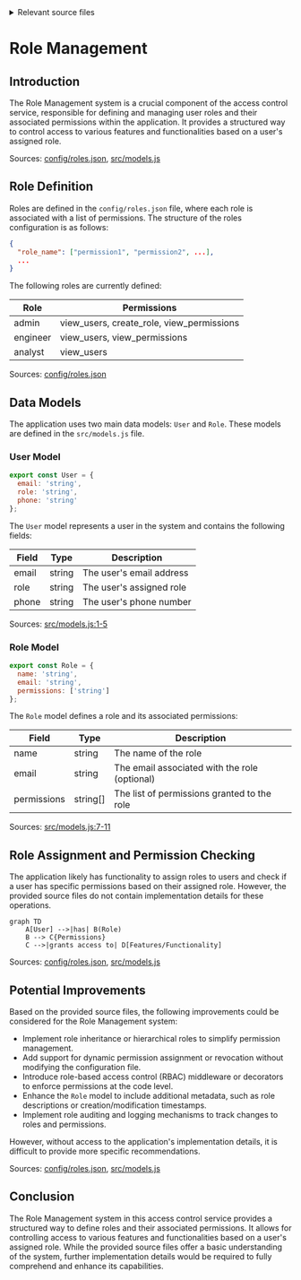 <details>
<summary>Relevant source files</summary>

The following files were used as context for generating this wiki page:

- [config/roles.json](https://github.com/agattani123/access-control-service/blob/main/config/roles.json)
- [src/models.js](https://github.com/agattani123/access-control-service/blob/main/src/models.js)
</details>

# Role Management

## Introduction

The Role Management system is a crucial component of the access control service, responsible for defining and managing user roles and their associated permissions within the application. It provides a structured way to control access to various features and functionalities based on a user's assigned role.

Sources: [config/roles.json](), [src/models.js]()

## Role Definition

Roles are defined in the `config/roles.json` file, where each role is associated with a list of permissions. The structure of the roles configuration is as follows:

```json
{
  "role_name": ["permission1", "permission2", ...],
  ...
}
```

The following roles are currently defined:

| Role     | Permissions                                |
|----------|---------------------------------------------|
| admin    | view_users, create_role, view_permissions |
| engineer | view_users, view_permissions              |
| analyst  | view_users                                |

Sources: [config/roles.json]()

## Data Models

The application uses two main data models: `User` and `Role`. These models are defined in the `src/models.js` file.

### User Model

```javascript
export const User = {
  email: 'string',
  role: 'string',
  phone: 'string'
};
```

The `User` model represents a user in the system and contains the following fields:

| Field | Type     | Description                      |
|-------|----------|----------------------------------|
| email | string   | The user's email address         |
| role  | string   | The user's assigned role         |
| phone | string   | The user's phone number          |

Sources: [src/models.js:1-5]()

### Role Model

```javascript
export const Role = {
  name: 'string',
  email: 'string',
  permissions: ['string']
};
```

The `Role` model defines a role and its associated permissions:

| Field       | Type     | Description                                  |
|-------------|----------|----------------------------------------------|
| name        | string   | The name of the role                         |
| email       | string   | The email associated with the role (optional)|
| permissions | string[] | The list of permissions granted to the role  |

Sources: [src/models.js:7-11]()

## Role Assignment and Permission Checking

The application likely has functionality to assign roles to users and check if a user has specific permissions based on their assigned role. However, the provided source files do not contain implementation details for these operations.

```mermaid
graph TD
    A[User] -->|has| B(Role)
    B --> C{Permissions}
    C -->|grants access to| D[Features/Functionality]
```

Sources: [config/roles.json](), [src/models.js]()

## Potential Improvements

Based on the provided source files, the following improvements could be considered for the Role Management system:

- Implement role inheritance or hierarchical roles to simplify permission management.
- Add support for dynamic permission assignment or revocation without modifying the configuration file.
- Introduce role-based access control (RBAC) middleware or decorators to enforce permissions at the code level.
- Enhance the `Role` model to include additional metadata, such as role descriptions or creation/modification timestamps.
- Implement role auditing and logging mechanisms to track changes to roles and permissions.

However, without access to the application's implementation details, it is difficult to provide more specific recommendations.

Sources: [config/roles.json](), [src/models.js]()

## Conclusion

The Role Management system in this access control service provides a structured way to define roles and their associated permissions. It allows for controlling access to various features and functionalities based on a user's assigned role. While the provided source files offer a basic understanding of the system, further implementation details would be required to fully comprehend and enhance its capabilities.